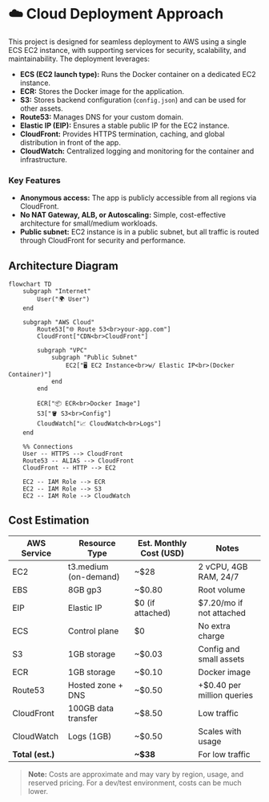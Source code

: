 # ☁️ Cloud Deployment Approach

This project is designed for seamless deployment to AWS using a single ECS EC2 instance, with supporting services for security, scalability, and maintainability. The deployment leverages:

- **ECS (EC2 launch type):** Runs the Docker container on a dedicated EC2 instance.
- **ECR:** Stores the Docker image for the application.
- **S3:** Stores backend configuration (`config.json`) and can be used for other assets.
- **Route53:** Manages DNS for your custom domain.
- **Elastic IP (EIP):** Ensures a stable public IP for the EC2 instance.
- **CloudFront:** Provides HTTPS termination, caching, and global distribution in front of the app.
- **CloudWatch:** Centralized logging and monitoring for the container and infrastructure.

### Key Features
- **Anonymous access:** The app is publicly accessible from all regions via CloudFront.
- **No NAT Gateway, ALB, or Autoscaling:** Simple, cost-effective architecture for small/medium workloads.
- **Public subnet:** EC2 instance is in a public subnet, but all traffic is routed through CloudFront for security and performance.

## Architecture Diagram

```mermaid
flowchart TD
    subgraph "Internet"
        User("🌍 User")
    end

    subgraph "AWS Cloud"
        Route53["🌐 Route 53<br>your-app.com"]
        CloudFront["CDN<br>CloudFront"]
        
        subgraph "VPC"
            subgraph "Public Subnet"
                EC2["🖥️ EC2 Instance<br>w/ Elastic IP<br>(Docker Container)"]
            end
        end

        ECR["📦 ECR<br>Docker Image"]
        S3["🪣 S3<br>Config"]
        CloudWatch["📈 CloudWatch<br>Logs"]
    end

    %% Connections
    User -- HTTPS --> CloudFront
    Route53 -- ALIAS --> CloudFront
    CloudFront -- HTTP --> EC2
    
    EC2 -- IAM Role --> ECR
    EC2 -- IAM Role --> S3
    EC2 -- IAM Role --> CloudWatch
```

## Cost Estimation

| AWS Service      | Resource Type        | Est. Monthly Cost (USD) | Notes |
|------------------|----------------------|-------------------------|-------|
| EC2              | t3.medium (on-demand)| ~$28                    | 2 vCPU, 4GB RAM, 24/7 |
| EBS              | 8GB gp3              | ~$0.80                  | Root volume |
| EIP              | Elastic IP           | $0 (if attached)        | $7.20/mo if not attached |
| ECS              | Control plane        | $0                      | No extra charge |
| S3               | 1GB storage          | ~$0.03                  | Config and small assets |
| ECR              | 1GB storage          | ~$0.10                  | Docker image |
| Route53          | Hosted zone + DNS    | ~$0.50                  | +$0.40 per million queries |
| CloudFront       | 100GB data transfer  | ~$8.50                  | Low traffic |
| CloudWatch       | Logs (1GB)           | ~$0.50                  | Scales with usage |
| **Total (est.)** |                      | **~$38**                | For low traffic |

> **Note:** Costs are approximate and may vary by region, usage, and reserved pricing. For a dev/test environment, costs can be much lower.